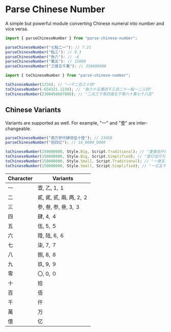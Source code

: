 # Parse Chinese Number

A simple but powerful module converting Chinese numeral into number and vice versa.

```javascript
import { parseChineseNumber } from "parse-chinese-number";

parseChineseNumber("七點二一"): // 7.21
parseChineseNumber("點三"): // 0.3
parseChineseNumber("負六"): // -6
parseChineseNumber("萬五"): // 15000
parseChineseNumber("三億五千萬"): // 350000000

```

```javascript
import { toChineseNumber } from "parse-chinese-number";

toChineseNumber(1234); // "一千二百三十四"
toChineseNumber(-654321.1234); // "負六十五萬四千三百二十一點一二三四"
toChineseNumber(2300450607800); // "二兆三千零四億五千零六十萬七千八百"
```

## Chinese Variants

Variants are supported as well. For example, "一" and "壹" are inter-changeable.

```javascript
parseChineseNumber("兩万參仟肆佰伍十陸"); // 23456
parseChineseNumber("拾四亿"); // 14_0000_0000
```

```javascript
toChineseNumber(150000000, Style.Big, Script.Traditional); // "壹億伍仟萬"
toChineseNumber(150000000, Style.Big, Script.Simplified); // "壹亿伍仟万"
toChineseNumber(150000000, Style.Small, Script.Traditional); // "一億五千萬"
toChineseNumber(150000000, Style.Small, Script.Simplified); // "一亿五千万"
```

| Character | Variants                  |
| --------- | ------------------------- |
| 一        | 壹, 乙, 1, １             |
| 二        | 貳, 貮, 贰, 兩, 两, 2, ２ |
| 三        | 參, 叁, 参, 叄, 3, ３     |
| 四        | 肆, 4, ４                 |
| 五        | 伍, 5, ５                 |
| 六        | 陸, 陆, 6, ６             |
| 七        | 柒, 7, ７                 |
| 八        | 捌, 8, ８                 |
| 九        | 玖, 9, ９                 |
| 零        | 〇, 0, ０                 |
| 十        | 拾                        |
| 百        | 佰                        |
| 千        | 仟                        |
| 萬        | 万                        |
| 億        | 亿                        |
